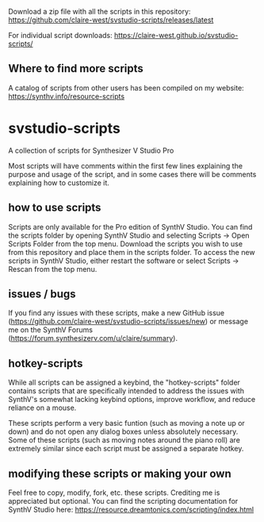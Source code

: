 Download a zip file with all the scripts in this repository: https://github.com/claire-west/svstudio-scripts/releases/latest

For individual script downloads: https://claire-west.github.io/svstudio-scripts/

## Where to find more scripts
A catalog of scripts from other users has been compiled on my website: https://synthv.info/resource-scripts

# svstudio-scripts
A collection of scripts for Synthesizer V Studio Pro

Most scripts will have comments within the first few lines explaining the purpose and usage of the script, and in some cases there will be comments explaining how to customize it.

## how to use scripts
Scripts are only available for the Pro edition of SynthV Studio. You can find the scripts folder by opening SynthV Studio and selecting Scripts -> Open Scripts Folder from the top menu. Download the scripts you wish to use from this repository and place them in the scripts folder. To access the new scripts in SynthV Studio, either restart the software or select Scripts -> Rescan from the top menu.

## issues / bugs
If you find any issues with these scripts, make a new GitHub issue (https://github.com/claire-west/svstudio-scripts/issues/new) or message me on the SynthV Forums (https://forum.synthesizerv.com/u/claire/summary).

## hotkey-scripts
While all scripts can be assigned a keybind, the "hotkey-scripts" folder contains scripts that are specifically intended to address the issues with SynthV's somewhat lacking keybind options, improve workflow, and reduce reliance on a mouse.

These scripts perform a very basic funtion (such as moving a note up or down) and do not open any dialog boxes unless absolutely necessary. Some of these scripts (such as moving notes around the piano roll) are extremely similar since each script must be assigned a separate hotkey.

## modifying these scripts or making your own
Feel free to copy, modify, fork, etc. these scripts. Crediting me is appreciated but optional. You can find the scripting documentation for SynthV Studio here: https://resource.dreamtonics.com/scripting/index.html
